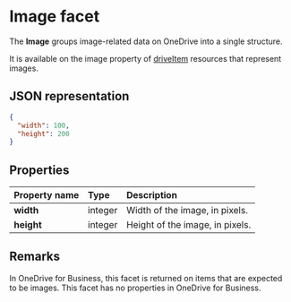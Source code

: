 # Image facet

The **Image** groups image-related data on OneDrive into a single structure.

It is available on the image property of [driveItem][item-resource] resources that
represent images.

## JSON representation

<!-- { "blockType": "resource", "@odata.type": "oneDrive.image" } -->
```json
{
  "width": 100,
  "height": 200
}
```

## Properties
| Property name | Type    | Description                     |
|:--------------|:--------|:--------------------------------|
| **width**     | integer | Width of the image, in pixels.  |
| **height**    | integer | Height of the image, in pixels. |

## Remarks

In OneDrive for Business, this facet is returned on items that are expected to be images. This facet has no properties in OneDrive for Business.

[item-resource]: ../resources/driveitem.md

<!-- {
  "type": "#page.annotation",
  "description": "The image facet describes properties of an image like width and height",
  "keywords": "image,width,height,item,facet",
  "section": "documentation",
  "tocPath": "Facets/Image"
} -->
